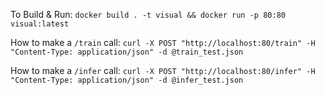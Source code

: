 To Build & Run: `docker build . -t visual && docker run -p 80:80 visual:latest`

How to make a `/train` call: `curl -X POST "http://localhost:80/train" -H "Content-Type: application/json" -d @train_test.json`

How to make a `/infer` call: `curl -X POST "http://localhost:80/infer" -H "Content-Type: application/json" -d @infer_test.json`